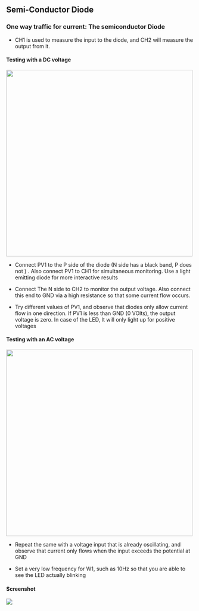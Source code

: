 Semi-Conductor Diode
---

### One way traffic for current: The semiconductor Diode

* CH1 is used to measure the input to the diode, and CH2 will measure the output from it.
	
#### Testing with a DC voltage
	
<img src="https://fossasia.github.io/pslab-experiments/images/schematics/diodeDC.svg" width=500 height=500>
		
* Connect PV1 to the P side of the diode (N side has a black band, P does not ) . Also connect PV1 to CH1 for simultaneous monitoring. Use a light emitting diode for more interactive results

* Connect The N side to CH2 to monitor the output voltage. Also connect this end to GND via a high resistance so that some current flow occurs.
	
* Try different values of PV1, and observe that diodes only allow current flow in one direction. If PV1 is less than GND (0 VOlts), the output voltage is zero. In case of the LED, It will only light up for positive voltages
	
#### Testing with an AC voltage
	
<img src="https://fossasia.github.io/pslab-experiments/images/schematics/diodeAC.svg" width=500 height=500>
	
* Repeat the same with a voltage input that is already oscillating, and observe that current only flows when the input exceeds the potential at GND
	
* Set a very low frequency for W1, such as 10Hz so that you are able to see the LED actually blinking

#### Screenshot

<img src="https://fossasia.github.io/pslab-experiments/images/screenshots/diodeSimple.png">



